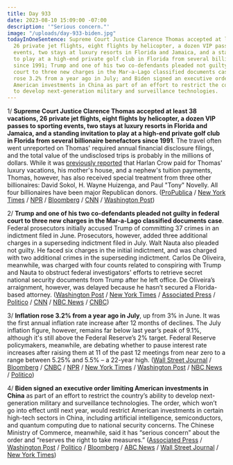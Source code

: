 ```yaml
---
title: Day 933
date: 2023-08-10 15:09:00 -07:00
description: '"Serious concern."'
image: "/uploads/day-933-biden.jpg"
todayInOneSentence: Supreme Court Justice Clarence Thomas accepted at least 38 vacations,
  26 private jet flights, eight flights by helicopter, a dozen VIP passes to sporting
  events, two stays at luxury resorts in Florida and Jamaica, and a standing invitation
  to play at a high-end private golf club in Florida from several billionaire benefactors
  since 1991; Trump and one of his two co-defendants pleaded not guilty in federal
  court to three new charges in the Mar-a-Lago classified documents case; inflation
  rose 3.2% from a year ago in July; and Biden signed an executive order limiting
  American investments in China as part of an effort to restrict the country’s ability
  to develop next-generation military and surveillance technologies.
---
```


1/ **Supreme Court Justice Clarence Thomas accepted at least 38 vacations, 26 private jet flights, eight flights by helicopter, a dozen VIP passes to sporting events, two stays at luxury resorts in Florida and Jamaica, and a standing invitation to play at a high-end private golf club in Florida from several billionaire benefactors since 1991**. The travel often went unreported on Thomas' required annual financial disclosure filings, and the total value of the undisclosed trips is probably in the millions of dollars. While it was [previously reported](https://whatthefuckjusthappenedtoday.com/2023/04/06/day-807/#1-supreme-court-justice-clarence-tho) that Harlan Crow paid for Thomas' luxury vacations, his mother's house, and a nephew's tuition payments, Thomas, however, has also received special treatment from three other billionaires: David Sokol, H. Wayne Huizenga, and Paul "Tony" Novelly. All four billionaires have been major Republican donors. ([ProPublica](https://www.propublica.org/article/clarence-thomas-other-billionaires-sokol-huizenga-novelly-supreme-court) / [New York Times](https://www.nytimes.com/2023/07/09/us/clarence-thomas-horatio-alger-association.html) / [NPR](https://www.npr.org/2023/08/10/1193162713/clarence-thomas-supreme-court-gifts-disclosure) / [Bloomberg](https://www.bloomberg.com/news/articles/2023-08-10/thomas-s-rich-pals-gave-justice-even-more-propublica-reports?sref=MIBMEEoj) / [CNN](https://www.cnn.com/2023/08/10/politics/clarence-thomas-gifts-hospitality-propublica-report/index.html) / [Washington Post](https://www.washingtonpost.com/politics/2023/08/10/more-revelations-emerge-about-billionaires-gifts-clarence-thomas/))

2/ **Trump and one of his two co-defendants pleaded not guilty in federal court to three new charges in the Mar-a-Lago classified documents case**. Federal prosecutors initially accused Trump of committing 37 crimes in an indictment filed in June. Prosecutors, however, added three additional charges in a superseding indictment filed in July. Walt Nauta also pleaded not guilty. He faced six charges in the initial indictment, and was charged with two additional crimes in the superseding indictment. Carlos De Oliveira, meanwhile, was charged with four counts related to conspiring with Trump and Nauta to obstruct federal investigators' efforts to retrieve secret national security documents from Trump after he left office. De Oliveira’s arraignment, however, was delayed because he hasn’t secured a Florida-based attorney. ([Washington Post](https://www.washingtonpost.com/national-security/2023/08/10/trump-aide-carlos-de-oliveira-arraignment/) / [New York Times](https://www.nytimes.com/2023/08/10/us/politics/trump-arraignment-documents-case.html) / [Associated Press](https://apnews.com/article/trump-classified-documents-maralago-arraignment-eaa8eed74b2de9416210cf9f2af15e65) / [Politico](https://www.politico.com/news/2023/08/10/trump-walt-nauta-00110658) / [CNN](https://www.cnn.com/2023/08/10/politics/trump-deoliveira-nauta-florida-arraignment/index.html) / [NBC News](https://www.nbcnews.com/politics/donald-trump/trump-co-defendants-head-court-classified-documents-case-rcna99068) / [CNBC](https://www.cnbc.com/2023/08/10/trump-aides-to-enter-pleas-on-new-charges-in-classified-docs-case.html))

3/ **Inflation rose 3.2% from a year ago in July**, up from 3% in June. It was the first annual inflation rate increase after 12 months of declines. The July inflation figure, however, remains far below last year’s peak of 9.1%, although it's still above the Federal Reserve’s 2% target. Federal Reserve policymakers, meanwhile, are debating whether to pause interest rate increases after raising them at 11 of the past 12 meetings from near zero to a range between 5.25% and 5.5% – a 22-year high. ([Wall Street Journal](https://www.wsj.com/articles/consumer-price-index-report-july-inflation-a4a0a670?mod=djemalertNEWS) / [Bloomberg](https://www.bloomberg.com/news/articles/2023-08-10/fed-seen-pausing-in-september-after-tame-core-inflation-report?srnd=premium&sref=MIBMEEoj) / [CNBC](https://www.cnbc.com/2023/08/10/cpi-inflation-july-2023-.html) / [NPR](https://www.npr.org/2023/08/10/1192997777/inflation-economy-consumer-prices-economy-interest-rates-gas-prices) / [New York Times](https://www.nytimes.com/live/2023/08/10/business/cpi-inflation-fed) / [Washington Post](https://www.washingtonpost.com/business/2023/08/10/cpi-inflation-up-july/) / [NBC News](https://www.nbcnews.com/business/economy/inflation-rate-july-2023-how-high-low-will-interest-rates-rise-again-rcna99015) / [Politico](https://www.politico.com/news/2023/08/10/inflation-rate-data-00110625))

4/ **Biden signed an executive order limiting American investments in China** as part of an effort to restrict the country’s ability to develop next-generation military and surveillance technologies. The order, which won’t go into effect until next year, would restrict American investments in certain high-tech sectors in China, including artificial intelligence, semiconductors, and quantum computing due to national security concerns. The Chinese Ministry of Commerce, meanwhile, said it has “serious concern” about the order and “reserves the right to take measures.” ([Associated Press](https://apnews.com/article/biden-china-investment-ai-national-security-dd6a5b138e6c7cba31468dc89f776e8d) / [Washington Post](https://www.washingtonpost.com/national-security/2023/08/09/china-ban-technology-biden-military/) / [Politico](https://www.politico.com/news/2023/08/09/biden-investment-rules-hits-chinese-chip-ai-computing-00110488) / [Bloomberg](https://www.bloomberg.com/news/articles/2023-08-09/biden-signs-narrow-china-investing-rules-as-us-seeks-better-ties?sref=MIBMEEoj) / [ABC News](https://abcnews.go.com/Politics/biden-administration-restricts-american-investments-high-tech-sectors/story?id=102138191) / [Wall Street Journal](https://www.wsj.com/articles/u-s-and-china-poised-to-drift-further-apart-after-investment-ban-1e37427d?mod=djemalertNEWS) / [New York Times](https://www.nytimes.com/2023/08/08/business/economy/biden-china-companies-restrictions.html))
